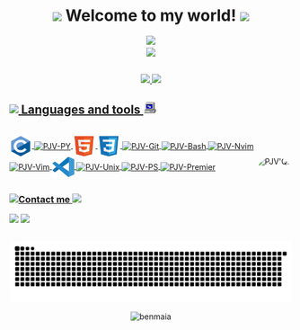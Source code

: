 <h1 align="center"> <img src="https://raw.githubusercontent.com/TheDudeThatCode/TheDudeThatCode/master/Assets/gandalf_parrot.gif" width="29px"> Welcome to my world! <img src="https://github.com/TheDudeThatCode/TheDudeThatCode/blob/master/Assets/Hi.gif" width="29px"></h1>
<p align="center">
<img src="https://readme-typing-svg.herokuapp.com/?color=%23E16797&size=25&center=true&lines=My+name+is+Bernardo"></a>
<br>
<a href= "https://benmaia.github.io/""_blank"><img src="https://img.shields.io/badge/Website-Portfolio-ff69b4" height="28px" align="center"></a> 
</p>
<br>
<div align="center">
  <a href="https://github.com/benmaia">
  <img height="150em" src="https://github-readme-stats.vercel.app/api?username=benmaia&show_icons=true&theme=dracula&include_all_commits=true&count_private=true"/>
  <img height="150em" src="https://github-readme-stats.vercel.app/api/top-langs/?username=benmaia&layout=compact&langs_count=7&theme=dracula"/>
</div>
  <h2> <img src="https://raw.githubusercontent.com/TheDudeThatCode/TheDudeThatCode/master/Assets/Developer.gif" width="35px"> Languages and tools <img src="https://raw.githubusercontent.com/TheDudeThatCode/TheDudeThatCode/master/Assets/PC.gif" width="24px"> </h2>
<div style="display: inline_block"><br>
  <img align="center" alt="PJV-C" height="37" width="40" src="https://raw.githubusercontent.com/devicons/devicon/master/icons/c/c-original.svg">
  <img align="center" alt="PJV-PY" height="40" width="40" src="https://img.icons8.com/fluency/344/python.png">
  <img align="center" alt="PJV-HTML" height="37" width="40" src="https://raw.githubusercontent.com/devicons/devicon/master/icons/html5/html5-original.svg">
  <img align="center" alt="PJV-CSS" height="37" width="40" src="https://raw.githubusercontent.com/devicons/devicon/master/icons/css3/css3-original.svg">
  <img align="center" alt="PJV-Git" height="37" width="37" src="https://cdn.jsdelivr.net/gh/devicons/devicon/icons/git/git-original.svg"/>
  <img align="center" alt="PJV-Bash" height="55" width="55" src="https://img.icons8.com/plasticine/100/000000/bash.png"/>
  <img align="center" alt="PJV-Nvim" height="37" width="40" src="https://symbols.getvecta.com/stencil_89/33_neovim-icon.1f7a40124e.svg" />
  <img align="center" alt="PJV-Vim" height="37" width="40" src="https://upload.wikimedia.org/wikipedia/commons/9/9f/Vimlogo.svg" />
  <img align="center" alt="PJV-VS " height="37" width="40" src="https://raw.githubusercontent.com/devicons/devicon/master/icons/vscode/vscode-original.svg">
  <img align="center" alt="PJV-Unix" height="40" width="40" src="https://img.icons8.com/color/344/unix.png">
  <img align="center" alt="PJV-PS " height="37" width="40" src="https://cdn.jsdelivr.net/gh/devicons/devicon/icons/photoshop/photoshop-plain.svg">
  <img align="center" alt="PJV-Premier" height="37" width="40" src="https://cdn.jsdelivr.net/gh/devicons/devicon/icons/premierepro/premierepro-original.svg" />
  <img align="right" alt="PJV'QR" height="150" style="border-radius:50px;" src="https://cdn.discordapp.com/attachments/461563270411714561/902902970402869248/pjvmaia.png?width=600&height=600">
</div>
  
  ##
<h3>  <img src="https://raw.githubusercontent.com/TheDudeThatCode/TheDudeThatCode/master/Assets/Handshake.gif" width="35px">Contact me  <img src="https://raw.githubusercontent.com/TheDudeThatCode/TheDudeThatCode/master/Assets/Point_Down.gif" width="9px"> </h3>
<div> 
  <a href="https://instagram.com/paijavai" target="_blank"><img src="https://img.shields.io/badge/-Instagram-%23E4405F?style=for-the-badge&logo=instagram&logoColor=white" target="_blank"></a>
  <a href= "https://linkedin.com/in/benmaia/""_blank"><img src="https://img.shields.io/badge/-LinkedIn-%230077B5?style=for-the-badge&logo=linkedin&logoColor=white" target="_blank"></a> 
 

  ![Snake animation](https://github.com/benmaia/benmaia/blob/output/github-contribution-grid-snake.svg)
 
</div>
  
<div align="center"><img src="https://komarev.com/ghpvc/?username=benmaia&label=Profile%20views&color=0e75b6&style=flat" alt="benmaia" /> </div>

<!---
PaiJaVai/PaiJaVai is a ✨ special ✨ repository because its `README.md` (this file) appears on your GitHub profile.
You can click the Preview link to take a look at your changes.
test
--->

